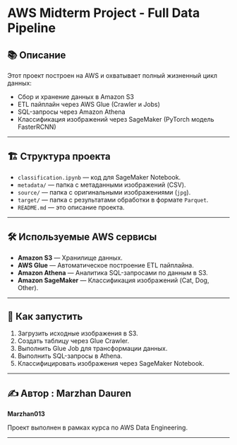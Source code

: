 # AWS Midterm Project - Full Data Pipeline

## 📚 Описание

Этот проект построен на AWS и охватывает полный жизненный цикл данных:
- Сбор и хранение данных в Amazon S3
- ETL пайплайн через AWS Glue (Crawler и Jobs)
- SQL-запросы через Amazon Athena
- Классификация изображений через SageMaker (PyTorch модель FasterRCNN)

---

## 🏗️ Структура проекта

- `classification.ipynb` — код для SageMaker Notebook.
- `metadata/` — папка с метаданными изображений (CSV).
- `source/` — папка с оригинальными изображениями (`jpg`).
- `target/` — папка с результатами обработки в формате `Parquet`.
- `README.md` — это описание проекта.

---

## 🛠️ Используемые AWS сервисы

- **Amazon S3** — Хранилище данных.
- **AWS Glue** — Автоматическое построение ETL пайплайна.
- **Amazon Athena** — Аналитика SQL-запросами по данным в S3.
- **Amazon SageMaker** — Классификация изображений (Cat, Dog, Other).

---

## 🚀 Как запустить

1. Загрузить исходные изображения в S3.
2. Создать таблицу через Glue Crawler.
3. Выполнить Glue Job для трансформации данных.
4. Выполнить SQL-запросы в Athena.
5. Классифицировать изображения через SageMaker Notebook.

---

## ✍️ Автор : Marzhan Dauren

**Marzhan013**

Проект выполнен в рамках курса по AWS Data Engineering.

---
